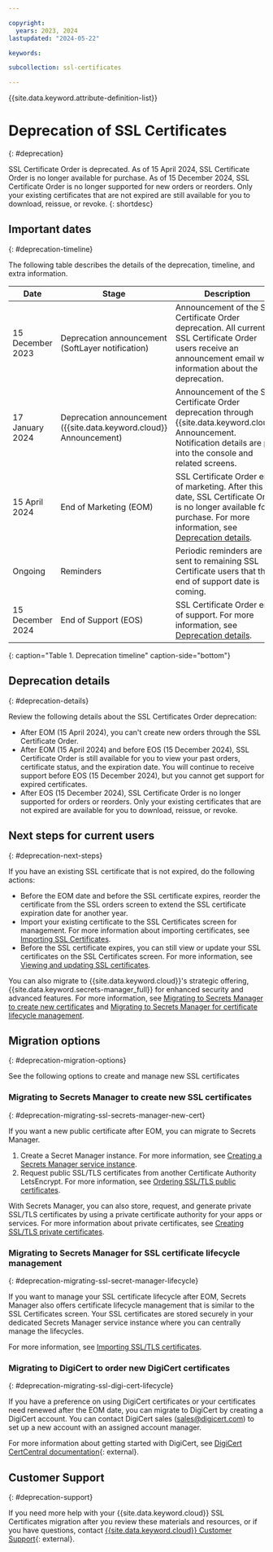 ```yaml
---

copyright:
  years: 2023, 2024
lastupdated: "2024-05-22"

keywords:

subcollection: ssl-certificates

---
```


{{site.data.keyword.attribute-definition-list}}

# Deprecation of SSL Certificates
{: #deprecation}

SSL Certificate Order is deprecated. As of 15 April 2024, SSL Certificate Order is no longer available for purchase. As of 15 December 2024, SSL Certificate Order is no longer supported for new orders or reorders. Only your existing certificates that are not expired are still available for you to download, reissue, or revoke.
{: shortdesc}

## Important dates
{: #deprecation-timeline}

The following table describes the details of the deprecation, timeline, and extra information.

| Date | Stage | Description |
| --- | --- | --- |
| 15 December 2023 | Deprecation announcement (SoftLayer notification) | Announcement of the SSL Certificate Order deprecation. All current SSL Certificate Order users receive an announcement email with information about the deprecation. |
| 17 January 2024 | Deprecation announcement ({{site.data.keyword.cloud}} Announcement) | Announcement of the SSL Certificate Order deprecation through {{site.data.keyword.cloud}} Announcement. Notification details are put into the console and related screens. |
| 15 April 2024 | End of Marketing (EOM) | SSL Certificate Order end of marketing. After this date, SSL Certificate Order is no longer available for purchase. For more information, see [Deprecation details](/docs/ssl-certificates?topic=ssl-certificates-deprecation#deprecation-details). |
| Ongoing | Reminders | Periodic reminders are sent to remaining SSL Certificate users that the end of support date is coming.|
| 15 December 2024 | End of Support (EOS) | SSL Certificate Order end of support. For more information, see [Deprecation details](/docs/ssl-certificates?topic=ssl-certificates-deprecation#deprecation-details). |
{: caption="Table 1. Deprecation timeline" caption-side="bottom"}

## Deprecation details
{: #deprecation-details}

Review the following details about the SSL Certificates Order deprecation:

* After EOM (15 April 2024), you can't create new orders through the SSL Certificate Order.
* After EOM (15 April 2024) and before EOS (15 December 2024), SSL Certificate Order is still available for you to view your past orders, certificate status, and the expiration date. You will continue to receive support before EOS (15 December 2024), but you cannot get support for expired certificates.
* After EOS (15 December 2024), SSL Certificate Order is no longer supported for orders or reorders. Only your existing certificates that are not expired are available for you to download, reissue, or revoke.

## Next steps for current users
{: #deprecation-next-steps}

If you have an existing SSL certificate that is not expired, do the following actions:

- Before the EOM date and before the SSL certificate expires, reorder the certificate from the SSL orders screen to extend the SSL certificate expiration date for another year. 
- Import your existing certificate to the SSL Certificates screen for management. For more information about importing certificates, see [Importing SSL Certificates](/docs/ssl-certificates?topic=ssl-certificates-importing-ssl-certificates).
- Before the SSL certificate expires, you can still view or update your SSL certificates on the SSL Certificates screen. For more information, see [Viewing and updating SSL certificates](/docs/ssl-certificates?topic=ssl-certificates-viewing-and-updating-ssl-certificates).

You can also migrate to {{site.data.keyword.cloud}}'s strategic offering, {{site.data.keyword.secrets-manager_full}} for enhanced security and advanced features. For more information, see [Migrating to Secrets Manager to create new certificates](/docs/ssl-certificates?topic=ssl-certificates-deprecation#deprecation-migrating-ssl-secrets-manager-new-cert) and [Migrating to Secrets Manager for certificate lifecycle management](/docs/ssl-certificates?topic=ssl-certificates-deprecation#deprecation-migrating-ssl-secret-manager-lifecycle).

## Migration options
{: #deprecation-migration-options}

See the following options to create and manage new SSL certificates

### Migrating to Secrets Manager to create new SSL certificates
{: #deprecation-migrating-ssl-secrets-manager-new-cert}

If you want a new public certificate after EOM, you can migrate to Secrets Manager.

1. Create a Secret Manager instance. For more information, see [Creating a Secrets Manager service instance](/docs/secrets-manager?topic=secrets-manager-create-instance).
2. Request public SSL/TLS certificates from another Certificate Authority LetsEncrypt. For more information, see [Ordering SSL/TLS public certificates](/docs/secrets-manager?topic=secrets-manager-public-certificates).

With Secrets Manager, you can also store, request, and generate private SSL/TLS certificates by using a private certificate authority for your apps or services. For more information about private certificates, see [Creating SSL/TLS private certificates](/docs/secrets-manager?topic=secrets-manager-private-certificates).

### Migrating to Secrets Manager for SSL certificate lifecycle management
{: #deprecation-migrating-ssl-secret-manager-lifecycle}

If you want to manage your SSL certificate lifecycle after EOM, Secrets Manager also offers certificate lifecycle management that is similar to the SSL Certificates screen. Your SSL certificates are stored securely in your dedicated Secrets Manager service instance where you can centrally manage the lifecycles.

For more information, see [Importing SSL/TLS certificates](/docs/secrets-manager?topic=secrets-manager-certificates).

### Migrating to DigiCert to order new DigiCert certificates
{: #deprecation-migrating-ssl-digi-cert-lifecycle}

If you have a preference on using DigiCert certificates or your certificates need renewed after the EOM date, you can migrate to DigiCert by creating a DigiCert account. You can contact DigiCert sales (sales@digicert.com) to set up a new account with an assigned account manager.

For more information about getting started with DigiCert, see [DigiCert CertCentral documentation](https://docs.digicert.com/en/certcentral.html){: external}.

## Customer Support
{: #deprecation-support}

If you need more help with your {{site.data.keyword.cloud}} SSL Certificates migration after you review these materials and resources, or if you have questions, contact [{{site.data.keyword.cloud}} Customer Support](https://cloud.ibm.com/unifiedsupport/supportcenter){: external}.

